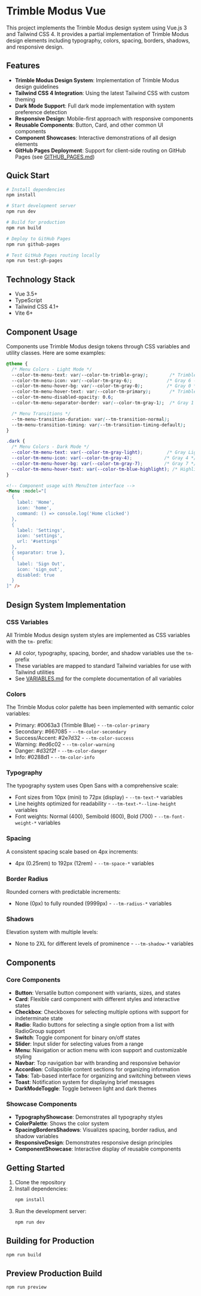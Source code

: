 # Trimble Modus Vue

This project implements the Trimble Modus design system using Vue.js 3 and Tailwind CSS 4. It provides a partial implementation of Trimble Modus design elements including typography, colors, spacing, borders, shadows, and responsive design.

## Features

- **Trimble Modus Design System**: Implementation of Trimble Modus design guidelines
- **Tailwind CSS 4 Integration**: Using the latest Tailwind CSS with custom theming
- **Dark Mode Support**: Full dark mode implementation with system preference detection
- **Responsive Design**: Mobile-first approach with responsive components
- **Reusable Components**: Button, Card, and other common UI components
- **Component Showcases**: Interactive demonstrations of all design elements
- **GitHub Pages Deployment**: Support for client-side routing on GitHub Pages (see [GITHUB_PAGES.md](GITHUB_PAGES.md))

## Quick Start

```bash
# Install dependencies
npm install

# Start development server
npm run dev

# Build for production
npm run build

# Deploy to GitHub Pages
npm run github-pages

# Test GitHub Pages routing locally
npm run test:gh-pages
```

## Technology Stack

- Vue 3.5+
- TypeScript
- Tailwind CSS 4.1+
- Vite 6+

## Component Usage

Components use Trimble Modus design tokens through CSS variables and utility classes. Here are some examples:

```css
@theme {
  /* Menu Colors - Light Mode */
  --color-tm-menu-text: var(--color-tm-trimble-gray);        /* Trimble Gray */
  --color-tm-menu-icon: var(--color-tm-gray-6);             /* Gray 6 - Secondary Text & Icons */
  --color-tm-menu-hover-bg: var(--color-tm-gray-0);         /* Gray 0 */
  --color-tm-menu-hover-text: var(--color-tm-primary);       /* Trimble Blue */
  --color-tm-menu-disabled-opacity: 0.6;
  --color-tm-menu-separator-border: var(--color-tm-gray-1);  /* Gray 1 */

  /* Menu Transitions */
  --tm-menu-transition-duration: var(--tm-transition-normal);
  --tm-menu-transition-timing: var(--tm-transition-timing-default);
}

.dark {
  /* Menu Colors - Dark Mode */
  --color-tm-menu-text: var(--color-tm-gray-light);         /* Gray Light */
  --color-tm-menu-icon: var(--color-tm-gray-4);            /* Gray 4 */
  --color-tm-menu-hover-bg: var(--color-tm-gray-7);        /* Gray 7 */
  --color-tm-menu-hover-text: var(--color-tm-blue-highlight); /* Highlight Blue */
}
```

```html
<!-- Component usage with MenuItem interface -->
<Menu :model="[
  {
    label: 'Home',
    icon: 'home',
    command: () => console.log('Home clicked')
  },
  {
    label: 'Settings',
    icon: 'settings',
    url: '#settings'
  },
  { separator: true },
  {
    label: 'Sign Out',
    icon: 'sign_out',
    disabled: true
  }
]" />
```


## Design System Implementation

### CSS Variables

All Trimble Modus design system styles are implemented as CSS variables with the `tm-` prefix:

- All color, typography, spacing, border, and shadow variables use the `tm-` prefix
- These variables are mapped to standard Tailwind variables for use with Tailwind utilities
- See [VARIABLES.md](./VARIABLES.md) for the complete documentation of all variables

### Colors

The Trimble Modus color palette has been implemented with semantic color variables:

- Primary: #0063a3 (Trimble Blue) - `--tm-color-primary`
- Secondary: #667085 - `--tm-color-secondary`
- Success/Accent: #2e7d32 - `--tm-color-success`
- Warning: #ed6c02 - `--tm-color-warning`
- Danger: #d32f2f - `--tm-color-danger`
- Info: #0288d1 - `--tm-color-info`

### Typography

The typography system uses Open Sans with a comprehensive scale:

- Font sizes from 10px (mini) to 72px (display) - `--tm-text-*` variables
- Line heights optimized for readability - `--tm-text-*--line-height` variables
- Font weights: Normal (400), Semibold (600), Bold (700) - `--tm-font-weight-*` variables

### Spacing

A consistent spacing scale based on 4px increments:

- 4px (0.25rem) to 192px (12rem) - `--tm-space-*` variables

### Border Radius

Rounded corners with predictable increments:

- None (0px) to fully rounded (9999px) - `--tm-radius-*` variables

### Shadows

Elevation system with multiple levels:

- None to 2XL for different levels of prominence - `--tm-shadow-*` variables

## Components

### Core Components

- **Button**: Versatile button component with variants, sizes, and states
- **Card**: Flexible card component with different styles and interactive states
- **Checkbox**: Checkboxes for selecting multiple options with support for indeterminate state
- **Radio**: Radio buttons for selecting a single option from a list with RadioGroup support
- **Switch**: Toggle component for binary on/off states
- **Slider**: Input slider for selecting values from a range
- **Menu**: Navigation or action menu with icon support and customizable styling
- **Navbar**: Top navigation bar with branding and responsive behavior
- **Accordion**: Collapsible content sections for organizing information
- **Tabs**: Tab-based interface for organizing and switching between views
- **Toast**: Notification system for displaying brief messages
- **DarkModeToggle**: Toggle between light and dark themes

### Showcase Components

- **TypographyShowcase**: Demonstrates all typography styles
- **ColorPalette**: Shows the color system
- **SpacingBordersShadows**: Visualizes spacing, border radius, and shadow variables
- **ResponsiveDesign**: Demonstrates responsive design principles
- **ComponentShowcase**: Interactive display of reusable components

## Getting Started

1. Clone the repository
2. Install dependencies:
   ```bash
   npm install
   ```
3. Run the development server:
   ```bash
   npm run dev
   ```

## Building for Production

```bash
npm run build
```

## Preview Production Build

```bash
npm run preview
```
